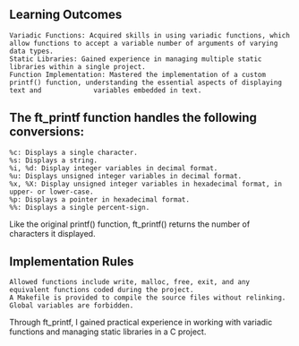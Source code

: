 ## Learning Outcomes

    Variadic Functions: Acquired skills in using variadic functions, which allow functions to accept a variable number of arguments of varying data types.
    Static Libraries: Gained experience in managing multiple static libraries within a single project.
    Function Implementation: Mastered the implementation of a custom printf() function, understanding the essential aspects of displaying text and             variables embedded in text.

## The ft_printf function handles the following conversions:

    %c: Displays a single character.
    %s: Displays a string.
    %i, %d: Display integer variables in decimal format.
    %u: Displays unsigned integer variables in decimal format.
    %x, %X: Display unsigned integer variables in hexadecimal format, in upper- or lower-case.
    %p: Displays a pointer in hexadecimal format.
    %%: Displays a single percent-sign.

Like the original printf() function, ft_printf() returns the number of characters it displayed.

## Implementation Rules

    Allowed functions include write, malloc, free, exit, and any equivalent functions coded during the project.
    A Makefile is provided to compile the source files without relinking.
    Global variables are forbidden.

Through ft_printf, I gained practical experience in working with variadic functions and managing static libraries in a C project.
